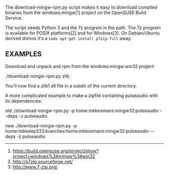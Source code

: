 The download-mingw-rpm.py script makes it easy to download compiled binaries
from the windows:mingw[1] project on the OpenSUSE Build Service.

The script needs Python 3 and the 7z program in the path.  The 7z program is
available for POSIX platforms[2] and for Windows[3].  On Debian/Ubuntu derived
distros it's a `sudo apt-get install p7zip-full` away.


EXAMPLES
--------

Download and unpack and rpm from the windows:mingw:win32 project:

./download-mingw-rpm.py zlib

You'll now find a zlib1.dll file in a subdir of the current directory.


A more complicated example to make a zipfile containing pulseaudio with its
dependencies:

old
./download-mingw-rpm.py -p home:mkbosmans:mingw32:pulseaudio --deps -z pulseaudio

new
./download-mingw-rpm.py -p home:mikedep333:branches:home:mkbosmans:mingw32:pulseaudio --deps -z pulseaudio

-------------------------------------------------------------------------------

1) https://build.opensuse.org/project/show?project=windows%3Amingw%3Awin32
2) http://p7zip.sourceforge.net/
3) http://www.7-zip.org/
